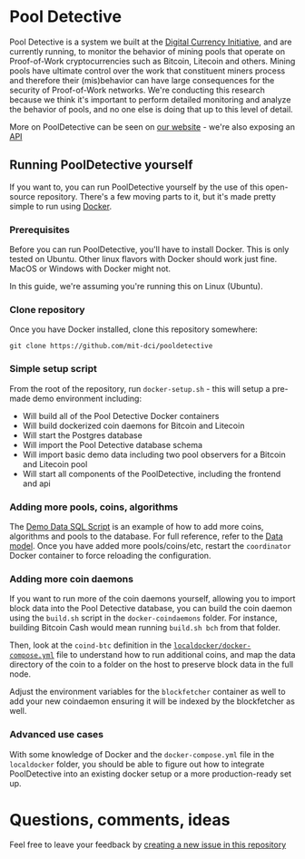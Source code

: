 # Pool Detective

Pool Detective is a system we built at the [Digital Currency Initiative](https://dci.mit.edu/), and are currently running, to monitor the behavior of mining pools that operate on Proof-of-Work cryptocurrencies such as Bitcoin, Litecoin and others. Mining pools have ultimate control over the work that constituent miners process and therefore their (mis)behavior can have large consequences for the security of Proof-of-Work networks. We're conducting this research because we think it's important to perform detailed monitoring and analyze the behavior of pools, and no one else is doing that up to this level of detail.

More on PoolDetective can be seen on [our website](https://pooldetective.org/) - we're also exposing an [API](https://pooldetective.org/api/docs)

## Running PoolDetective yourself

If you want to, you can run PoolDetective yourself by the use of this open-source repository. There's a few moving parts to it, but it's made pretty simple to run using [Docker](https://www.docker.com/).

### Prerequisites

Before you can run PoolDetective, you'll have to install Docker. This is only tested on Ubuntu. Other linux flavors with Docker should work just fine. MacOS or Windows with Docker might not. 

In this guide, we're assuming you're running this on Linux (Ubuntu).

### Clone repository

Once you have Docker installed, clone this repository somewhere:

```
git clone https://github.com/mit-dci/pooldetective
```

### Simple setup script

From the root of the repository, run `docker-setup.sh` - this will setup a pre-made demo environment including:

* Will build all of the Pool Detective Docker containers
* Will build dockerized coin daemons for Bitcoin and Litecoin
* Will start the Postgres database
* Will import the Pool Detective database schema
* Will import basic demo data including two pool observers for a Bitcoin and Litecoin pool
* Will start all components of the PoolDetective, including the frontend and api 

### Adding more pools, coins, algorithms

The [Demo Data SQL Script](database/demodata.sql) is an example of how to add more coins, algorithms and pools to the database. For full reference, refer to the [Data model](database/data-model.md). Once you have added more pools/coins/etc, restart the `coordinator` Docker container to force reloading the configuration.

### Adding more coin daemons

If you want to run more of the coin daemons yourself, allowing you to import block data into the Pool Detective database, you can build the coin daemon using the `build.sh` script in the `docker-coindaemons` folder. For instance, building Bitcoin Cash would mean running `build.sh bch` from that folder. 

Then, look at the `coind-btc` definition in the [`localdocker/docker-compose.yml`](localdocker/docker-compose.yml) file to understand how to run additional coins, and map the data directory of the coin to a folder on the host to preserve block data in the full node.

Adjust the environment variables for the `blockfetcher` container as well to add your new coindaemon ensuring it will be indexed by the blockfetcher as well.

### Advanced use cases

With some knowledge of Docker and the `docker-compose.yml` file in the `localdocker` folder, you should be able to figure out how to integrate PoolDetective into an existing docker setup or a more production-ready set up.

# Questions, comments, ideas

Feel free to leave your feedback by [creating a new issue in this repository](https://github.com/mit-dci/pooldetective/issues/new) 

